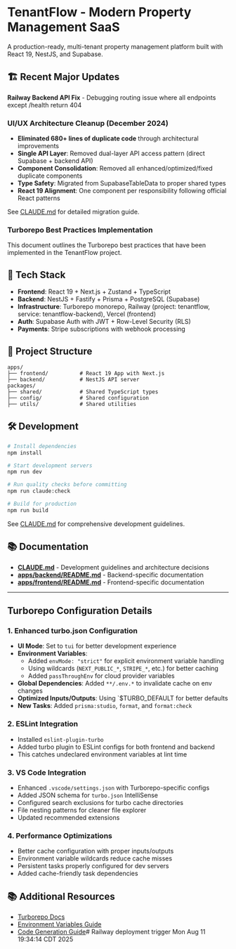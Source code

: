 # TenantFlow - Modern Property Management SaaS

A production-ready, multi-tenant property management platform built with React 19, NestJS, and Supabase.

## 🏗️ Recent Major Updates

**Railway Backend API Fix** - Debugging routing issue where all endpoints except /health return 404

### UI/UX Architecture Cleanup (December 2024)
- **Eliminated 680+ lines of duplicate code** through architectural improvements
- **Single API Layer**: Removed dual-layer API access pattern (direct Supabase + backend API)
- **Component Consolidation**: Removed all enhanced/optimized/fixed duplicate components
- **Type Safety**: Migrated from SupabaseTableData to proper shared types
- **React 19 Alignment**: One component per responsibility following official React patterns

See [CLAUDE.md](./CLAUDE.md#uiux-architecture-cleanup-december-2024) for detailed migration guide.

### Turborepo Best Practices Implementation

This document outlines the Turborepo best practices that have been implemented in the TenantFlow project.

## 🚀 Tech Stack

- **Frontend**: React 19 + Next.js + Zustand + TypeScript
- **Backend**: NestJS + Fastify + Prisma + PostgreSQL (Supabase)
- **Infrastructure**: Turborepo monorepo, Railway (project: tenantflow, service: tenantflow-backend), Vercel (frontend)
- **Auth**: Supabase Auth with JWT + Row-Level Security (RLS)
- **Payments**: Stripe subscriptions with webhook processing

## 📁 Project Structure

```
apps/
├── frontend/          # React 19 App with Next.js
├── backend/           # NestJS API server
packages/
├── shared/            # Shared TypeScript types
├── config/            # Shared configuration
├── utils/             # Shared utilities
```

## 🛠️ Development

```bash
# Install dependencies
npm install

# Start development servers
npm run dev

# Run quality checks before committing
npm run claude:check

# Build for production
npm run build
```

See [CLAUDE.md](./CLAUDE.md) for comprehensive development guidelines.

## 📚 Documentation

- **[CLAUDE.md](./CLAUDE.md)** - Development guidelines and architecture decisions
- **[apps/backend/README.md](./apps/backend/README.md)** - Backend-specific documentation
- **[apps/frontend/README.md](./apps/frontend/README.md)** - Frontend-specific documentation

---

## Turborepo Configuration Details

### 1. Enhanced turbo.json Configuration
- **UI Mode**: Set to `tui` for better development experience
- **Environment Variables**: 
  - Added `envMode: "strict"` for explicit environment variable handling
  - Using wildcards (`NEXT_PUBLIC_*`, `STRIPE_*`, etc.) for better caching
  - Added `passThroughEnv` for cloud provider variables
- **Global Dependencies**: Added `**/.env.*` to invalidate cache on env changes
- **Optimized Inputs/Outputs**: Using `$TURBO_DEFAULT for better defaults
- **New Tasks**: Added `prisma:studio`, `format`, and `format:check`

### 2. ESLint Integration
- Installed `eslint-plugin-turbo` 
- Added turbo plugin to ESLint configs for both frontend and backend
- This catches undeclared environment variables at lint time

### 3. VS Code Integration
- Enhanced `.vscode/settings.json` with Turborepo-specific configs
- Added JSON schema for `turbo.json` IntelliSense
- Configured search exclusions for turbo cache directories
- File nesting patterns for cleaner file explorer
- Updated recommended extensions

### 4. Performance Optimizations
- Better cache configuration with proper inputs/outputs
- Environment variable wildcards reduce cache misses
- Persistent tasks properly configured for dev servers
- Added cache-friendly task dependencies

## 📚 Additional Resources
- [Turborepo Docs](https://turbo.build/repo/docs)
- [Environment Variables Guide](https://turbo.build/repo/docs/crafting-your-repository/using-environment-variables)
- [Code Generation Guide](https://turbo.build/repo/docs/guides/generating-code)# Railway deployment trigger Mon Aug 11 19:34:14 CDT 2025
